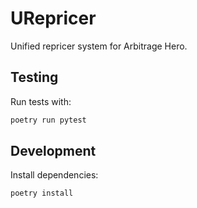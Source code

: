 # URepricer

Unified repricer system for Arbitrage Hero.

## Testing

Run tests with:
```bash
poetry run pytest
```

## Development

Install dependencies:
```bash
poetry install
```